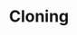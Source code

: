 ---
title: Cloning
parent: /tactics/01-website-creation
ref-id: TEQ-001
short-desc: Cloning is when an adversary copies a website to create a replica of said site. This is generally used when the attacker is trying to impersonate a legitimate site for illegitimate purposes.
layout: technique
---